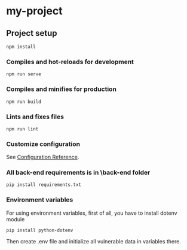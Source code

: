 # my-project

## Project setup
```
npm install
```

### Compiles and hot-reloads for development
```
npm run serve
```

### Compiles and minifies for production
```
npm run build
```

### Lints and fixes files
```
npm run lint
```


### Customize configuration
See [Configuration Reference](https://cli.vuejs.org/config/).



### All back-end requirements is in \back-end folder
```
pip install requirements.txt
```


### Environment variables
For using environment variables, first of all, you have to install dotenv module
```
pip install python-dotenv
```
Then create .env file and initialize all vulnerable data in variables there.